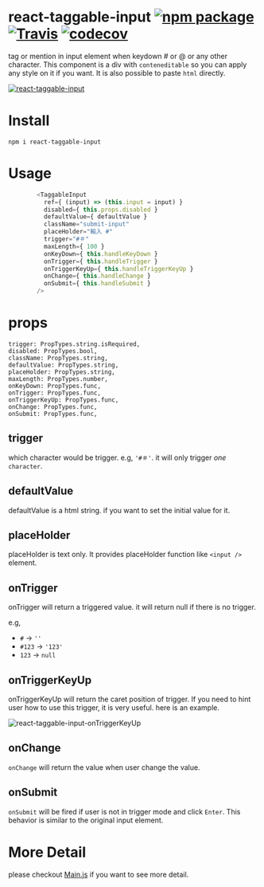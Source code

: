 # react-taggable-input [![npm package][npm-badge]][npm] [![Travis][build-badge]][build] [![codecov][codecov-badge]][codecov]

tag or mention in input element when keydown # or @ or any other character. This component is a div with `conteneditable` so you can apply any style on it if you want. It is also possible to paste `html` directly.

[![react-taggable-input](http://bingo.d.pr/LG6X.gif)](http://blog.blackbing.net/react-taggable-input/)


# Install 

```
npm i react-taggable-input
```

# Usage
```js
        <TaggableInput
          ref={ (input) => (this.input = input) }
          disabled={ this.props.disabled }
          defaultValue={ defaultValue }
          className="submit-input"
          placeHolder="輸入 #"
          trigger="#＃"
          maxLength={ 100 }
          onKeyDown={ this.handleKeyDown }
          onTrigger={ this.handleTrigger }
          onTriggerKeyUp={ this.handleTriggerKeyUp }
          onChange={ this.handleChange }
          onSubmit={ this.handleSubmit }
        />
```

# props

```
trigger: PropTypes.string.isRequired,
disabled: PropTypes.bool,
className: PropTypes.string,
defaultValue: PropTypes.string,
placeHolder: PropTypes.string,
maxLength: PropTypes.number,
onKeyDown: PropTypes.func,
onTrigger: PropTypes.func,
onTriggerKeyUp: PropTypes.func,
onChange: PropTypes.func,
onSubmit: PropTypes.func,
```
## trigger

which character would be trigger. e.g, `'#＃'`. it will only trigger *one* `character`.

## defaultValue

defaultValue is a html string. if you want to set the initial value for it.

## placeHolder

placeHolder is text only. It provides placeHolder function like `<input />` element.

## onTrigger

onTrigger will return a triggered value. it will return null if there is no trigger.

e.g, 
* `#` -> `''`
* `#123` -> `'123'`
* `123` -> `null`

## onTriggerKeyUp

onTriggerKeyUp will return the caret position of trigger. If you need to hint user how to use this trigger, it is very useful. here is an example.

![react-taggable-input-onTriggerKeyUp](http://bingo.d.pr/1gIzU.png)

## onChange

`onChange` will return the value when user change the value.

## onSubmit

`onSubmit` will be fired if user is not in trigger mode and click `Enter`. This behavior is similar to the original input element. 


# More Detail

please checkout [Main.js](https://github.com/blackbing/react-taggable-input/blob/master/src/components/Main.js) if you want to see more detail.

[npm-badge]: https://img.shields.io/npm/v/react-taggable-input.svg?style=flat-square
[npm]: https://www.npmjs.com/package/react-taggable-input

[build-badge]: https://img.shields.io/travis/blackbing/react-taggable-input/master.svg?style=flat-square
[build]: https://travis-ci.org/blackbing/react-taggable-input

[codecov-badge]: https://codecov.io/gh/blackbing/react-taggable-input/branch/master/graph/badge.svg
[codecov]: https://codecov.io/gh/blackbing/react-taggable-input


